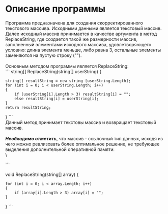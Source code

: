 # Описание программы
Программа предназначена для создания скорректированного текстового массива. Исходными данными является текстовый массив. \
Далее исходный массив принимается в качестве аргумента в метод ReplaceString, где создается такой же размерности массив, заполненный элементами исходного массива, удовлетворяющего условию: длина элемента меньше, либо равна 3, остальные элементы заменяются на пустую строку ("").\
\
Основным методом программы является ReplaceString:\
   \```
string[] ReplaceString(string[] userString)
{
    
    string[] resultString = new string [userString.Length];
    for (int i = 0; i < userString.Length; i++)
    {
        if (userString[i].Length > 3) resultString[i] = "";
        else resultString[i] = userString[i];
    }
    return resultString;
}
\```
 \
Данный метод принимает текстовы  массив и возвращает текстовый массив.
\
\
***Необходимо отметить***, что массив - ссылочный тип данных, исходя из чего можно реализовать более оптимальное решение, не требующее выделения дополнительной оперативной памяти: \
\

\```

void ReplaceString(string[] array)
{

    for (int i = 0; i < array.Length; i++)
    { 
        if (array[i].Length > 3) array[i] = "";
    }
}
\```